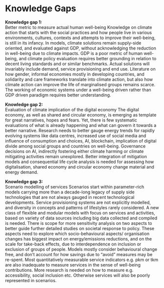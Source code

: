# Knowledge Gaps
**Knowledge gap 1:**  
Better metric to measure actual human well-being Knowledge on climate action that starts with the social practices and how people live in various environments, cultures, contexts and attempts to improve their well-being, is still in its infancy. In models, climate solutions remain supply-side oriented, and evaluated against GDP, without acknowledging the reduction in well-being due to climate impacts. GDP is a poor metric of human well-being, and climate policy evaluation requires better grounding in relation to decent living standards and or similar benchmarks. Actual solutions will invariably include demand, service provisioning and end use. Literature on how gender, informal economies mostly in developing countries, and solidarity and care frameworks translate into climate action, but also how climate action can improve the life of marginalised groups remains scarce. The working of economic systems under a well-being driven rather than GDP driven paradigm requires better understanding.  

**Knowledge gap 2:**  
Evaluation of climate implication of the digital economy The digital economy, as well as shared and circular economy, is emerging as template for great narratives, hopes and fears. Yet, there is few systematic evaluations of what is already happening and what can govern it towards a better narrative. Research needs to better gauge energy trends for rapidly evolving systems like data centres, increased use of social media and influence of consumption and choices, AI, blockchain, implication of digital divide among social groups and countries on well-being. Governance decisions on AI, indirectly fostering either climate harming or climate mitigating activities remain unexplored. Better integration of mitigation models and consequential life cycle analysis is needed for assessing how digitalisation, shared economy and circular economy change material and energy demand.  

**Knowledge gap 3:**  
Scenario modelling of services Scenarios start within parameter-rich models carrying more than a decade-long legacy of supply side technologies that are not always gauged in recent technological developments. Service provisioning systems are not explicitly modelled, and diversity in concepts and patterns of lifestyles rarely considered. A new class of flexible and modular models with focus on services and activities, based on variety of data sources including big data collected and compiled is needed. There is scope for more sensitivity analysis on two aspects to better guide further detailed studies on societal response to policy. These aspects need to explore which socio-behavioural aspects/ organisation changes has biggest impact on energy/emissions reductions, and on the scale for take-back effects, due to interdependence on inclusion or exclusion of groups of people. Models mostly consider behavioural change free, and don’t account for how savings due to “avoid” measures may be re-spent. Most quantitatively measurable service indicators e.g. pkm or tkm are also inadequate to measure services in the sense of well-being contributions. More research is needed on how to measure e.g. accessibility, social inclusion etc. Otherwise services will also be poorly represented in scenarios.
